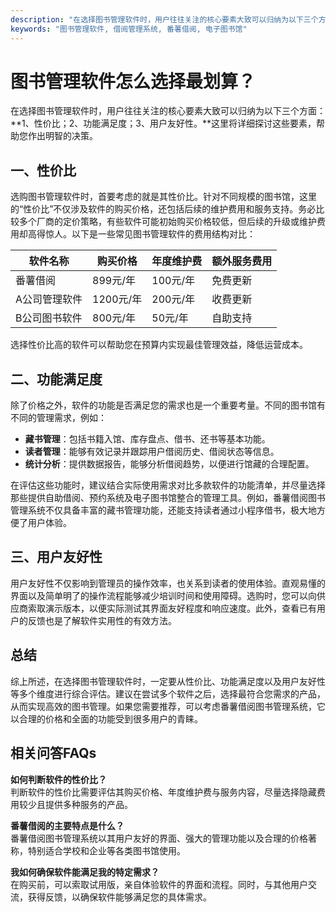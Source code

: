 ```yaml
---
description: "在选择图书管理软件时，用户往往关注的核心要素大致可以归纳为以下三个方面：**1、性价比；2、功能满足度；3、用户友好性。**这里将详细探讨这些要素，帮助您作出明智的决策。"
keywords: "图书管理软件, 借阅管理系统, 番薯借阅, 电子图书馆"
---
```

# 图书管理软件怎么选择最划算？

在选择图书管理软件时，用户往往关注的核心要素大致可以归纳为以下三个方面：**1、性价比；2、功能满足度；3、用户友好性。**这里将详细探讨这些要素，帮助您作出明智的决策。

## **一、性价比**

选购图书管理软件时，首要考虑的就是其性价比。针对不同规模的图书馆，这里的“性价比”不仅涉及软件的购买价格，还包括后续的维护费用和服务支持。务必比较多个厂商的定价策略，有些软件可能初始购买价格较低，但后续的升级或维护费用却高得惊人。以下是一些常见图书管理软件的费用结构对比：

| 软件名称         | 购买价格     | 年度维护费   | 额外服务费用   |
|------------------|--------------|--------------|-----------------|
| 番薯借阅         | 899元/年    | 100元/年    | 免费更新       |
| A公司管理软件    | 1200元/年   | 200元/年    | 收费更新       |
| B公司图书软件    | 800元/年    | 50元/年     | 自助支持       |

选择性价比高的软件可以帮助您在预算内实现最佳管理效益，降低运营成本。

## **二、功能满足度**

除了价格之外，软件的功能是否满足您的需求也是一个重要考量。不同的图书馆有不同的管理需求，例如：

- **藏书管理**：包括书籍入馆、库存盘点、借书、还书等基本功能。
- **读者管理**：能够有效记录并跟踪用户借阅历史、借阅状态等信息。
- **统计分析**：提供数据报告，能够分析借阅趋势，以便进行馆藏的合理配置。

在评估这些功能时，建议结合实际使用需求对比多款软件的功能清单，并尽量选择那些提供自助借阅、预约系统及电子图书馆整合的管理工具。例如，番薯借阅图书管理系统不仅具备丰富的藏书管理功能，还能支持读者通过小程序借书，极大地方便了用户体验。

## **三、用户友好性**

用户友好性不仅影响到管理员的操作效率，也关系到读者的使用体验。直观易懂的界面以及简单明了的操作流程能够减少培训时间和使用障碍。选购时，您可以向供应商索取演示版本，以便实际测试其界面友好程度和响应速度。此外，查看已有用户的反馈也是了解软件实用性的有效方法。

## 总结

综上所述，在选择图书管理软件时，一定要从性价比、功能满足度以及用户友好性等多个维度进行综合评估。建议在尝试多个软件之后，选择最符合您需求的产品，从而实现高效的图书管理。如果您需要推荐，可以考虑番薯借阅图书管理系统，它以合理的价格和全面的功能受到很多用户的青睐。

## 相关问答FAQs

**如何判断软件的性价比？**  
判断软件的性价比需要评估其购买价格、年度维护费与服务内容，尽量选择隐藏费用较少且提供多种服务的产品。

**番薯借阅的主要特点是什么？**  
番薯借阅图书管理系统以其用户友好的界面、强大的管理功能以及合理的价格著称，特别适合学校和企业等各类图书馆使用。

**我如何确保软件能满足我的特定需求？**  
在购买前，可以索取试用版，亲自体验软件的界面和流程。同时，与其他用户交流，获得反馈，以确保软件能够满足您的具体需求。
